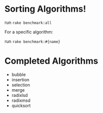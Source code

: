 # Sorting Algorithms!

run ```rake benchmark:all```

For a specific algorithm:

run ```rake benchmark:#{name}```

# Completed Algorithms

<ul>
  <li>bubble</li>
  <li>insertion</li>
  <li>selection</li>
  <li>merge</li>
  <li>radixlsd</li>
  <li>radixmsd</li>
  <li>quicksort</li>
</ul>
